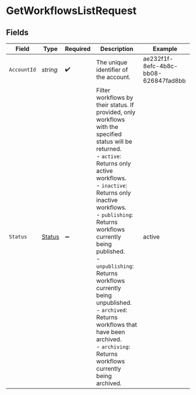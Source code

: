 # GetWorkflowsListRequest


## Fields

| Field                                                                                                                                                                                                                                                                                                                                                                                                                                                          | Type                                                                                                                                                                                                                                                                                                                                                                                                                                                           | Required                                                                                                                                                                                                                                                                                                                                                                                                                                                       | Description                                                                                                                                                                                                                                                                                                                                                                                                                                                    | Example                                                                                                                                                                                                                                                                                                                                                                                                                                                        |
| -------------------------------------------------------------------------------------------------------------------------------------------------------------------------------------------------------------------------------------------------------------------------------------------------------------------------------------------------------------------------------------------------------------------------------------------------------------- | -------------------------------------------------------------------------------------------------------------------------------------------------------------------------------------------------------------------------------------------------------------------------------------------------------------------------------------------------------------------------------------------------------------------------------------------------------------- | -------------------------------------------------------------------------------------------------------------------------------------------------------------------------------------------------------------------------------------------------------------------------------------------------------------------------------------------------------------------------------------------------------------------------------------------------------------- | -------------------------------------------------------------------------------------------------------------------------------------------------------------------------------------------------------------------------------------------------------------------------------------------------------------------------------------------------------------------------------------------------------------------------------------------------------------- | -------------------------------------------------------------------------------------------------------------------------------------------------------------------------------------------------------------------------------------------------------------------------------------------------------------------------------------------------------------------------------------------------------------------------------------------------------------- |
| `AccountId`                                                                                                                                                                                                                                                                                                                                                                                                                                                    | *string*                                                                                                                                                                                                                                                                                                                                                                                                                                                       | :heavy_check_mark:                                                                                                                                                                                                                                                                                                                                                                                                                                             | The unique identifier of the account.                                                                                                                                                                                                                                                                                                                                                                                                                          | ae232f1f-8efc-4b8c-bb08-626847fad8bb                                                                                                                                                                                                                                                                                                                                                                                                                           |
| `Status`                                                                                                                                                                                                                                                                                                                                                                                                                                                       | [Status](../../Models/Requests/Status.md)                                                                                                                                                                                                                                                                                                                                                                                                                      | :heavy_minus_sign:                                                                                                                                                                                                                                                                                                                                                                                                                                             | Filter workflows by their status. If provided, only workflows with the specified status will be returned.<br/>- `active`: Returns only active workflows.<br/>- `inactive`: Returns only inactive workflows.<br/>- `publishing`: Returns workflows currently being published.<br/>- `unpublishing`: Returns workflows currently being unpublished.<br/>- `archived`: Returns workflows that have been archived.<br/>- `archiving`: Returns workflows currently being archived.        <br/> | active                                                                                                                                                                                                                                                                                                                                                                                                                                                         |